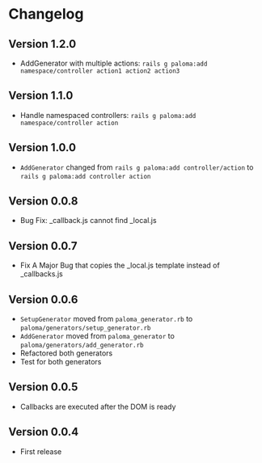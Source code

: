 Changelog
=

Version 1.2.0
-
* AddGenerator with multiple actions: `rails g paloma:add namespace/controller action1 action2 action3`

Version 1.1.0
-
* Handle namespaced controllers: `rails g paloma:add namespace/controller action`

Version 1.0.0
-
* `AddGenerator` changed from `rails g paloma:add controller/action` to `rails g paloma:add controller action`

Version 0.0.8
-
* Bug Fix: _callback.js cannot find _local.js

Version 0.0.7
-
* Fix A Major Bug that copies the _local.js template instead of _callbacks.js

Version 0.0.6
-
* `SetupGenerator` moved from `paloma_generator.rb` to `paloma/generators/setup_generator.rb`
* `AddGenerator` moved from `paloma_generator` to `paloma/generators/add_generator.rb`
* Refactored both generators
* Test for both generators

Version 0.0.5
-
* Callbacks are executed after the DOM is ready

Version 0.0.4
-
* First release
